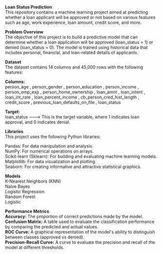 **Loan Status Prediction**                              
This repository contains a machine learning project aimed at predicting whether a loan applicant will be approved or not based on various features such as age, work experience, loan amount, credit score, and more.

**Problem Overview**                                      
The objective of this project is to build a predictive model that can determine whether a loan application will be approved (loan_status = 1) or denied (loan_status = 0). The model is trained using historical data that includes personal, financial, and loan-related details of applicants.

**Dataset**                                       
The dataset contains 14 columns and 45,000 rows with the following features:                  

**Columns:**                                      
person_age , person_gender , person_education , person_income , person_emp_exp , person_home_ownership , loan_amnt , loan_intent , loan_int_rate , loan_percent_income , cb_person_cred_hist_length , credit_score , previous_loan_defaults_on_file , loan_status                             

**Target:**                        
loan_status   --->  This is the target variable, where 1 indicates loan approval, and 0 indicates denial.                              

**Libraries**                              
This project uses the following Python libraries:

Pandas: For data manipulation and analysis.                      
NumPy: For numerical operations on arrays.                          
Scikit-learn (Sklearn): For building and evaluating machine learning models.              
Matplotlib: For data visualization and plotting.              
Seaborn: For creating informative and attractive statistical graphics.                  
                     
**Models**                             
K-Nearest Neighbors (KNN)                        
Naive Bayes                        
Logistic Regression                   
Random Forest                      
Logistic                   
                      
**Performance Metrics**                               
**Accuracy:** The proportion of correct predictions made by the model.                   
**Confusion Matrix:** A table used to evaluate the classification performance by comparing the predicted and actual values.                   
**ROC Curve:** A graphical representation of the model's ability to distinguish between classes (approved vs denied).                    
**Precision-Recall Curve:** A curve to evaluate the precision and recall of the model at different thresholds.         

